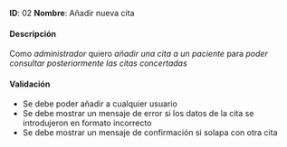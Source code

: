 **ID**: 02
**Nombre**: Añadir nueva cita

#### Descripción

Como *administrador* quiero *añadir una cita a un paciente* para *poder consultar posteriormente las citas concertadas*

#### Validación

* Se debe poder añadir a cualquier usuario
* Se debe mostrar un mensaje de error si los datos de la cita se introdujeron en formato incorrecto
* Se debe mostrar un mensaje de confirmación si solapa con otra cita
